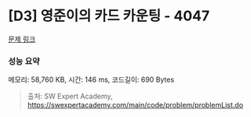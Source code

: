 # [D3] 영준이의 카드 카운팅 - 4047 

[문제 링크](https://swexpertacademy.com/main/code/problem/problemDetail.do?contestProbId=AWIsY84KEPMDFAWN) 

### 성능 요약

메모리: 58,760 KB, 시간: 146 ms, 코드길이: 690 Bytes



> 출처: SW Expert Academy, https://swexpertacademy.com/main/code/problem/problemList.do
